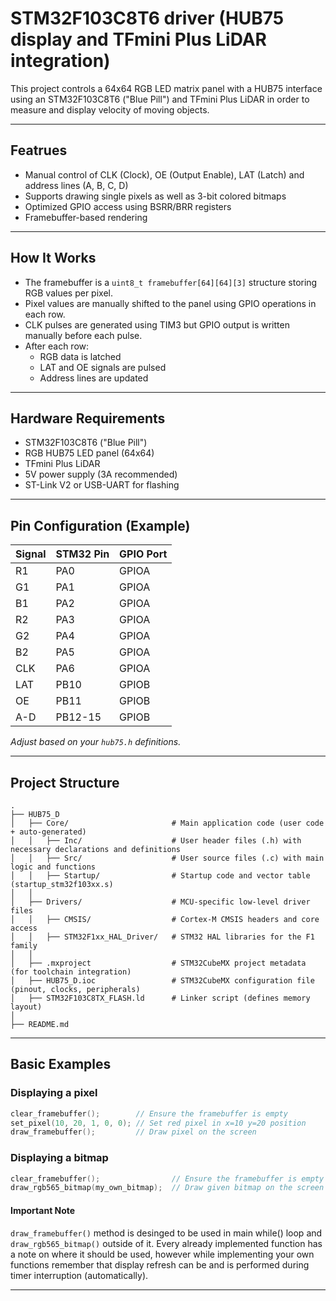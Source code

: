 # STM32F103C8T6 driver (HUB75 display and TFmini Plus LiDAR integration)
This project controls a 64x64 RGB LED matrix panel with a HUB75 interface using an STM32F103C8T6 ("Blue Pill") and TFmini Plus LiDAR in order to measure and display velocity of moving objects.

---

## Featrues
- Manual control of CLK (Clock), OE (Output Enable), LAT (Latch) and address lines (A, B, C, D)
- Supports drawing single pixels as well as 3-bit colored bitmaps
- Optimized GPIO access using BSRR/BRR registers
- Framebuffer-based rendering

---

## How It Works
- The framebuffer is a `uint8_t framebuffer[64][64][3]` structure storing RGB values per pixel.
- Pixel values are manually shifted to the panel using GPIO operations in each row.
- CLK pulses are generated using TIM3 but GPIO output is written manually before each pulse.
- After each row:
  - RGB data is latched
  - LAT and OE signals are pulsed
  - Address lines are updated

---

## Hardware Requirements
- STM32F103C8T6 ("Blue Pill")
- RGB HUB75 LED panel (64x64)
- TFmini Plus LiDAR
- 5V power supply (3A recommended)
- ST-Link V2 or USB-UART for flashing 

---

## Pin Configuration (Example)
| Signal | STM32 Pin | GPIO Port |
|:-------|:----------|:----------|
| R1     | PA0       | GPIOA     |
| G1     | PA1       | GPIOA     |
| B1     | PA2       | GPIOA     |
| R2     | PA3       | GPIOA     |
| G2     | PA4       | GPIOA     |
| B2     | PA5       | GPIOA     |
| CLK    | PA6       | GPIOA     |
| LAT    | PB10      | GPIOB     |
| OE     | PB11      | GPIOB     |
| A-D    | PB12-15   | GPIOB     |

*Adjust based on your `hub75.h` definitions.*

---

## Project Structure
```
.
├── HUB75_D
│   ├── Core/                       # Main application code (user code + auto-generated)
│   │   ├── Inc/                    # User header files (.h) with necessary declarations and definitions
│   │   ├── Src/                    # User source files (.c) with main logic and functions
│   │   ├── Startup/                # Startup code and vector table (startup_stm32f103xx.s)
│   │
│   ├── Drivers/                    # MCU-specific low-level driver files
│   │   ├── CMSIS/                  # Cortex-M CMSIS headers and core access
│   │   ├── STM32F1xx_HAL_Driver/   # STM32 HAL libraries for the F1 family
│   │
│   ├── .mxproject                  # STM32CubeMX project metadata (for toolchain integration)
│   ├── HUB75_D.ioc                 # STM32CubeMX configuration file (pinout, clocks, peripherals)
│   ├── STM32F103C8TX_FLASH.ld      # Linker script (defines memory layout)
│   
├── README.md
```

---

## Basic Examples

### Displaying a pixel
```c
clear_framebuffer();        // Ensure the framebuffer is empty
set_pixel(10, 20, 1, 0, 0); // Set red pixel in x=10 y=20 position
draw_framebuffer();         // Draw pixel on the screen
```

### Displaying a bitmap
```c
clear_framebuffer();                // Ensure the framebuffer is empty
draw_rgb565_bitmap(my_own_bitmap);  // Draw given bitmap on the screen
```

#### Important Note
`draw_framebuffer()` method is desinged to be used in main while() loop and `draw_rgb565_bitmap()` outside of it.
Every already implemented function has a note on where it should be used, however while implementing your own functions remember that display refresh can be and is performed during timer interruption (automatically).

---
